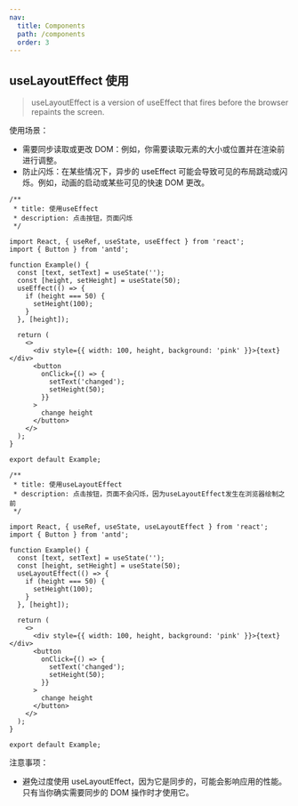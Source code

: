 ```yaml
---
nav:
  title: Components
  path: /components
  order: 3
---
```


## useLayoutEffect 使用

> useLayoutEffect is a version of useEffect that fires before the browser repaints the screen.

使用场景：

- 需要同步读取或更改 DOM：例如，你需要读取元素的大小或位置并在渲染前进行调整。
- 防止闪烁：在某些情况下，异步的 useEffect 可能会导致可见的布局跳动或闪烁。例如，动画的启动或某些可见的快速 DOM 更改。

```tsx
/**
 * title: 使用useEffect
 * description: 点击按钮，页面闪烁
 */

import React, { useRef, useState, useEffect } from 'react';
import { Button } from 'antd';

function Example() {
  const [text, setText] = useState('');
  const [height, setHeight] = useState(50);
  useEffect(() => {
    if (height === 50) {
      setHeight(100);
    }
  }, [height]);

  return (
    <>
      <div style={{ width: 100, height, background: 'pink' }}>{text}</div>
      <button
        onClick={() => {
          setText('changed');
          setHeight(50);
        }}
      >
        change height
      </button>
    </>
  );
}

export default Example;
```

```tsx
/**
 * title: 使用useLayoutEffect
 * description: 点击按钮，页面不会闪烁，因为useLayoutEffect发生在浏览器绘制之前
 */

import React, { useRef, useState, useLayoutEffect } from 'react';
import { Button } from 'antd';

function Example() {
  const [text, setText] = useState('');
  const [height, setHeight] = useState(50);
  useLayoutEffect(() => {
    if (height === 50) {
      setHeight(100);
    }
  }, [height]);

  return (
    <>
      <div style={{ width: 100, height, background: 'pink' }}>{text}</div>
      <button
        onClick={() => {
          setText('changed');
          setHeight(50);
        }}
      >
        change height
      </button>
    </>
  );
}

export default Example;
```

注意事项：

- 避免过度使用 useLayoutEffect，因为它是同步的，可能会影响应用的性能。只有当你确实需要同步的 DOM 操作时才使用它。
